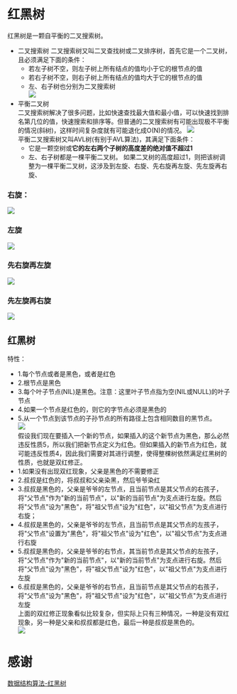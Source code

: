# 红黑树
红黑树是一颗自平衡的二叉搜索树。
* 二叉搜索树
二叉搜索树又叫二叉查找树或二叉排序树，首先它是一个二叉树，且必须满足下面的条件：
  * 若左子树不空，则左子树上所有结点的值均小于它的根节点的值
  * 若右子树不空，则右子树上所有结点的值均大于它的根节点的值
  * 左、右子树也分别为二叉搜索树  
![](https://upload-images.jianshu.io/upload_images/4314397-9588c432805a9570.png?imageMogr2/auto-orient/strip%7CimageView2/2/w/300/format/webp)  
* 平衡二叉树  
二叉搜索树解决了很多问题，比如快速查找最大值和最小值，可以快速找到排名第几位的值，快速搜索和排序等。但普通的二叉搜索树有可能出现极不平衡的情况(斜树)，这样时间复杂度就有可能退化成O(N)的情况。
![](https://upload-images.jianshu.io/upload_images/4314397-2f1facc1bcfc501c.png?imageMogr2/auto-orient/strip%7CimageView2/2/w/709/format/webp)  
平衡二叉搜索树又叫AVL树(有别于AVL算法)，其满足下面条件：
  * 它是一颗空树或**它的左右两个子树的高度差的绝对值不超过1**
  * 左、右子树都是一棵平衡二叉树。
如果二叉树的高度超过1，则把该树调整为一棵平衡二叉树，这涉及到左旋、右旋、先右旋再左旋、先左旋再右旋、
### 右旋：
![](https://upload-images.jianshu.io/upload_images/4314397-318ca114772ad3fc.png?imageMogr2/auto-orient/strip%7CimageView2/2/w/986/format/webp) 
### 左旋
![](https://upload-images.jianshu.io/upload_images/4314397-f06bb1d69571eaf0.png?imageMogr2/auto-orient/strip%7CimageView2/2/w/944/format/webp)  
### 先右旋再左旋
![](https://upload-images.jianshu.io/upload_images/4314397-d86683fad715ce89.png?imageMogr2/auto-orient/strip%7CimageView2/2/w/1000/format/webp)
### 先左旋再右旋
![](https://upload-images.jianshu.io/upload_images/4314397-fc689643c778438f.png?imageMogr2/auto-orient/strip%7CimageView2/2/w/1000/format/webp)
## 红黑树
特性：
* 1.每个节点或者是黑色，或者是红色
* 2.根节点是黑色
* 3.每个叶子节点(NIL)是黑色。注意：这里叶子节点指为空(NIL或NULL)的叶子节点
* 4.如果一个节点是红色的，则它的字节点必须是黑色的
* 5.从一个节点到该节点的子孙节点的所有路径上包含相同数目的黑节点。  
![](https://upload-images.jianshu.io/upload_images/4314397-a0bff7addb21cfe8.jpg?imageMogr2/auto-orient/strip%7CimageView2/2/w/268/format/webp)  
假设我们现在要插入一个新的节点，如果插入的这个新节点为黑色，那么必然违反性质5，所以我们把新节点定义为红色。但如果插入的新节点为红色，就可能违反性质4，因此我们需要对其进行调整，使得整棵树依然满足红黑树的性质，也就是双红修正。
 * 1.如果没有出现双红现象，父亲是黑色的不需要修正
 * 2.叔叔是红色的，将叔叔和父亲染黑，然后爷爷染红
 * 3.叔叔是黑色的，父亲是爷爷的左节点，且当前节点是其父节点的右孩子，将"父节点"作为"新的当前节点"，以"新的当前节点"为支点进行左旋。然后将"父节点"设为"黑色"，将"祖父节点"设为"红色"，以"祖父节点"为支点进行右旋；
 * 4.叔叔是黑色的，父亲是爷爷的左节点，且当前节点是其父节点的左孩子，将"父节点"设置为"黑色"，将"祖父节点"设为"红色"，以"祖父节点"为支点进行右旋
 * 5.叔叔是黑色的，父亲是爷爷的右节点，其当前节点是其父节点的左孩子，将"父节点"作为"新的当前节点"，以"新的当前节点"为支点进行右旋。然后将"父节点"设为"黑色"，将"祖父节点"设为"红色"，以"祖父节点"为支点进行左旋
 * 6.叔叔是黑色的，父亲是爷爷的右节点，且当前节点是其父节点的右孩子，将"父节点"设为"黑色"，将"祖父节点"设为"红色"，以"祖父节点"为支点进行左旋  
 上面的双红修正现象看似比较复杂，但实际上只有三种情况，一种是没有双红现象，另一种是父亲和叔叔都是红色，最后一种是叔叔是黑色的。  
 ![](https://upload-images.jianshu.io/upload_images/4314397-fae62fda145e9e35.png?imageMogr2/auto-orient/strip%7CimageView2/2/w/957/format/webp)  
 


















# 感谢
[数据结构算法-红黑树](https://www.jianshu.com/p/1bbb19156454)
